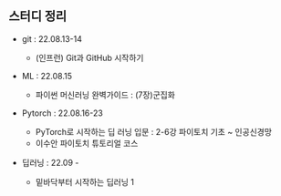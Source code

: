 ## 스터디 정리 
- git : 22.08.13-14
  - (인프런) Git과 GitHub 시작하기

- ML : 22.08.15
  - 파이썬 머신러닝 완벽가이드 : (7장)군집화 
  
- Pytorch : 22.08.16-23
  - PyTorch로 시작하는 딥 러닝 입문 : 2-6강 파이토치 기초 ~ 인공신경망
  - 이수안 파이토치 튜토리얼 코스

- 딥러닝 : 22.09 -
  - 밑바닥부터 시작하는 딥러닝 1

